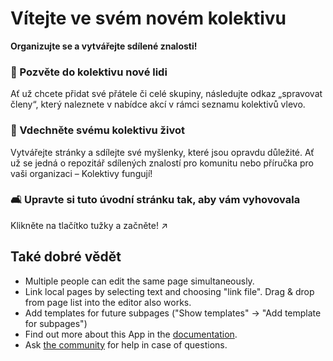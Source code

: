 # Vítejte ve svém novém kolektivu

**Organizujte se a vytvářejte sdílené znalosti!**


### 👥 Pozvěte do kolektivu nové lidi

Ať už chcete přidat své přátele či celé skupiny, následujte odkaz „spravovat členy“, který naleznete v nabídce akcí v rámci seznamu kolektivů vlevo.

### 🌱 Vdechněte svému kolektivu život

Vytvářejte stránky a sdílejte své myšlenky, které jsou opravdu důležité. Ať už se jedná o repozitář sdílených znalostí pro komunitu nebo příručka pro vaši organizaci – Kolektivy fungují!

### 🛋️ Upravte si tuto úvodní stránku tak, aby vám vyhovovala

Klikněte na tlačítko tužky a začněte! ↗️


## Také dobré vědět

* Multiple people can edit the same page simultaneously.
* Link local pages by selecting text and choosing "link file". Drag & drop from page list into the editor also works.
* Add templates for future subpages ("Show templates" -> "Add template for subpages")
* Find out more about this App in the [documentation](https://collectivecloud.gitlab.io/collectives/).
* Ask [the community](https://help.nextcloud.com/c/apps/collectives/174) for help in case of questions.
